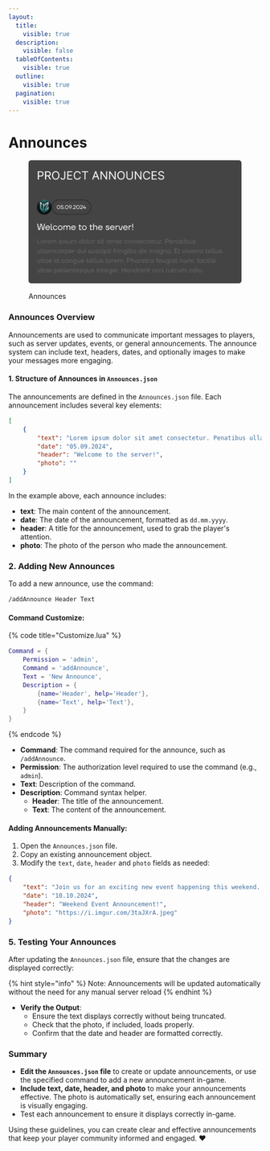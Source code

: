 ```yaml
---
layout:
  title:
    visible: true
  description:
    visible: false
  tableOfContents:
    visible: true
  outline:
    visible: true
  pagination:
    visible: true
---
```


# Announces

<figure><img src="../../../.gitbook/assets/PROJECT ANNOUNCES (1).png" alt=""><figcaption><p>Announces</p></figcaption></figure>

### Announces Overview

Announcements are used to communicate important messages to players, such as server updates, events, or general announcements. The announce system can include text, headers, dates, and optionally images to make your messages more engaging.

#### 1. Structure of Announces in `Announces.json`

The announcements are defined in the `Announces.json` file. Each announcement includes several key elements:

```json
[
    {
        "text": "Lorem ipsum dolor sit amet consectetur. Penatibus ullamcorper dui suscipit fringilla dis magna. Et viverra tellus vitae id congue tellus lorem. Pharetra feugiat nunc facilisi vitae pellentesque integer. Hendrerit orci rutrum odio.",
        "date": "05.09.2024",
        "header": "Welcome to the server!",
        "photo": ""
    }
]
```

In the example above, each announce includes:

* **text**: The main content of the announcement.
* **date**: The date of the announcement, formatted as `dd.mm.yyyy`.
* **header**: A title for the announcement, used to grab the player's attention.
* **photo**: The photo of the person who made the announcement.

### 2. Adding New Announces

To add a new announce, use the command:

```sh
/addAnnounce Header Text
```

#### Command Customize:

{% code title="Customize.lua" %}
```lua
Command = {
    Permission = 'admin',
    Command = 'addAnnounce',
    Text = 'New Announce',
    Description = {
        {name='Header', help='Header'},
        {name='Text', help='Text'},
    }
}
```
{% endcode %}

* **Command**: The command required for the announce, such as `/addAnnounce`.
* **Permission**: The authorization level required to use the command (e.g., `admin`).
* **Text**: Description of the command.
* **Description**: Command syntax helper.
  * **Header**: The title of the announcement.
  * **Text**: The content of the announcement.

#### Adding Announcements Manually:

1. Open the `Announces.json` file.
2. Copy an existing announcement object.
3. Modify the `text`, `date`, `header` and `photo` fields as needed:

```json
{
    "text": "Join us for an exciting new event happening this weekend. There will be exclusive rewards!",
    "date": "10.10.2024",
    "header": "Weekend Event Announcement!",
    "photo": "https://i.imgur.com/3taJXrA.jpeg"
}
```

### 5. Testing Your Announces

After updating the `Announces.json` file, ensure that the changes are displayed correctly:

{% hint style="info" %}
Note: Announcements will be updated automatically without the need for any manual server reload
{% endhint %}

* **Verify the Output**:
  * Ensure the text displays correctly without being truncated.
  * Check that the photo, if included, loads properly.
  * Confirm that the date and header are formatted correctly.

### Summary

* **Edit the `Announces.json` file** to create or update announcements, or use the specified command to add a new announcement in-game.
* **Include text, date, header, and photo** to make your announcements effective. The photo is automatically set, ensuring each announcement is visually engaging.
* Test each announcement to ensure it displays correctly in-game.

Using these guidelines, you can create clear and effective announcements that keep your player community informed and engaged. :heart:
